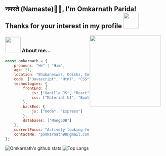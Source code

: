 <h2>नमस्ते (Namaste)🙏🏻, I'm Omkarnath Parida! Thanks for your interest in my profile <img src="https://media.giphy.com/media/12oufCB0MyZ1Go/giphy.gif" width="50"></h2>
<img align='right' src="https://media.giphy.com/media/M9gbBd9nbDrOTu1Mqx/giphy.gif" width="230">

### <img src="https://media.giphy.com/media/VgCDAzcKvsR6OM0uWg/giphy.gif" width="50"> About me...  

```javascript
const omkarnath = {
    pronouns: "He" | "Him",
    age: 21,
    location: "Bhubaneswar, Odisha, India",
    code: ["Javascript", "Html", "CSS"],
    technologies: {
        frontEnd: {
            js: ["Vanilla JS", "React"],
            css: ["Material UI", "Bootstrap"]
        },
        backEnd: {
            js: ["node", "Express"]
        },
        databases: ["MongoDB"]
    },
    currentFocus: "Actively looking for a Software Developer job",
    contactMe: "pomkarnath98@gmail.com" || 9090901991
};
```
![Omkarnath's github stats](https://github-readme-stats.vercel.app/api?username=pomkarnath98&count_private=true&theme=radical&show_icons=true&hide=issues)
![Top Langs](https://github-readme-stats.vercel.app/api/top-langs/?username=pomkarnath98&exclude_repo=Instagram-Follower-Analysis&langs_count=10&layout=compact&theme=radical)
<!--
**pomkarnath98/pomkarnath98** is a ✨ _special_ ✨ repository because its `README.md` (this file) appears on your GitHub profile.

Here are some ideas to get you started:

- 🔭 I’m currently working on ...
- 🌱 I’m currently learning ...
- 👯 I’m looking to collaborate on ...
- 🤔 I’m looking for help with ...
- 💬 Ask me about ...
- 📫 How to reach me: ...
- 😄 Pronouns: ...
- ⚡ Fun fact: ...
-->
